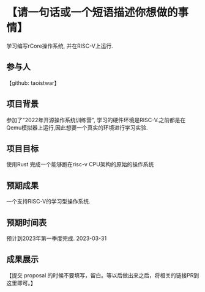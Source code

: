 # 【请一句话或一个短语描述你想做的事情】

学习编写rCore操作系统, 并在RISC-V上运行.

## 参与人

【github: taoistwar】

## 项目背景

参加了"2022年开源操作系统训练营", 学习的硬件环境是RISC-V.之前都是在Qemu模拟器上运行,因此想要一个真实的环境进行学习实验.

## 项目目标

使用Rust 完成一个能够跑在risc-v CPU架构的原始的操作系统

## 预期成果

一个支持RISC-V的学习型操作系统.

## 预期时间表

预计到2023年第一季度完成. 2023-03-31

## 成果展示

【提交 proposal 的时候不要填写，留白。等以后做出来之后，将相关的链接PR到这里即可。】
